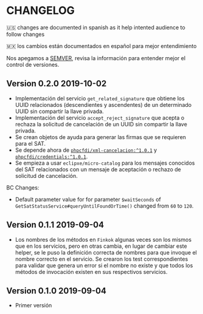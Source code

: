 # CHANGELOG

:us: changes are documented in spanish as it help intented audience to follow changes

:mexico: los cambios están documentados en español para mejor entendimiento

Nos apegamos a [SEMVER](SEMVER.md), revisa la información para entender mejor el control de versiones.

## Version 0.2.0 2019-10-02

- Implementación del servicio `get_related_signature` que obtiene los UUID relacionados (descendientes y ascendentes)
  de un determinado UUID sin compartir la llave privada.
- Implementación del servicio `accept_reject_signature` que acepta o rechaza la solicitud de cancelación de un UUID
  sin compartir la llave privada.
- Se crean objetos de ayuda para generar las firmas que se requieren para el SAT.
- Se depende ahora de [`phpcfdi/xml-cancelacion:^1.0.1`](https://github.com/phpcfdi/xml-cancelacion) y
  [`phpcfdi/credentials:^1.0.1`](https://github.com/phpcfdi/credentials).
- Se empieza a usar `eclipxe/micro-catalog` para los mensajes conocidos del SAT relacionados con un mensaje
  de aceptación o rechazo de solicitud de cancelación.

BC Changes:

- Default parameter value for for parameter `$waitSeconds` of `GetSatStatusService#queryUntilFoundOrTime()`
  changed from `60` to `120`. 

## Version 0.1.1 2019-09-04

- Los nombres de los métodos en `Finkok` algunas veces son los mismos que en los servicios, pero en otras cambia,
  en lugar de cambiar este helper, se le puso la definición correcta de nombres para que invoque el nombre
  correcto en el servicio. Se crearon los test correspondientes para validar que genera un error si el nombre
  no existe y que todos los métodos de invocación existen en sus respectivos servicios. 

## Version 0.1.0 2019-09-04

- Primer versión
